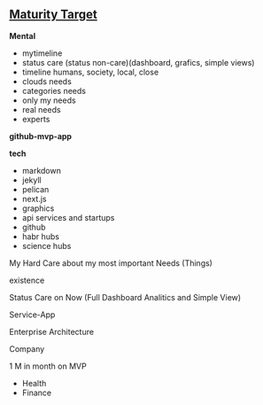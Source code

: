 ## [Maturity Target](pre.html)

**Mental**

- mytimeline
- status care (status non-care)(dashboard, grafics, simple views)
- timeline humans, society, local, close
- clouds needs
- categories needs
- only my needs
- real needs
- experts

**github-mvp-app**


**tech**
- markdown
- jekyll
- pelican
- next.js
- graphics
- api services and startups
- github
- habr hubs
- science hubs

My Hard Care about my most important Needs (Things)

existence

Status  Care on Now (Full Dashboard Analitics and Simple View)

Service-App

Enterprise Architecture

Company

1 M in month on MVP

- Health
- Finance
